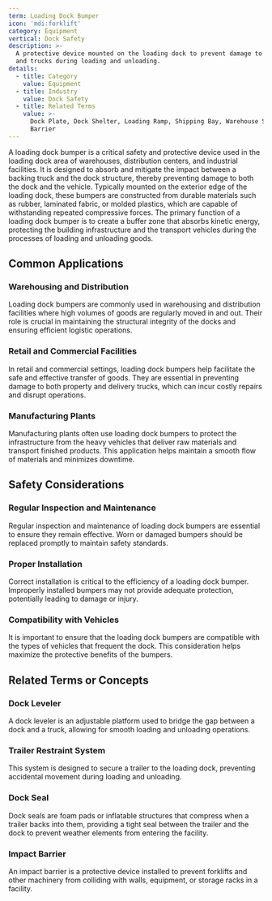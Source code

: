 ```yaml
---
term: Loading Dock Bumper
icon: 'mdi:forklift'
category: Equipment
vertical: Dock Safety
description: >-
  A protective device mounted on the loading dock to prevent damage to the dock
  and trucks during loading and unloading.
details:
  - title: Category
    value: Equipment
  - title: Industry
    value: Dock Safety
  - title: Related Terms
    value: >-
      Dock Plate, Dock Shelter, Loading Ramp, Shipping Bay, Warehouse Safety
      Barrier
---
```

A loading dock bumper is a critical safety and protective device used in the loading dock area of warehouses, distribution centers, and industrial facilities. It is designed to absorb and mitigate the impact between a backing truck and the dock structure, thereby preventing damage to both the dock and the vehicle. Typically mounted on the exterior edge of the loading dock, these bumpers are constructed from durable materials such as rubber, laminated fabric, or molded plastics, which are capable of withstanding repeated compressive forces. The primary function of a loading dock bumper is to create a buffer zone that absorbs kinetic energy, protecting the building infrastructure and the transport vehicles during the processes of loading and unloading goods.

## Common Applications

### Warehousing and Distribution
Loading dock bumpers are commonly used in warehousing and distribution facilities where high volumes of goods are regularly moved in and out. Their role is crucial in maintaining the structural integrity of the docks and ensuring efficient logistic operations.

### Retail and Commercial Facilities
In retail and commercial settings, loading dock bumpers help facilitate the safe and effective transfer of goods. They are essential in preventing damage to both property and delivery trucks, which can incur costly repairs and disrupt operations.

### Manufacturing Plants
Manufacturing plants often use loading dock bumpers to protect the infrastructure from the heavy vehicles that deliver raw materials and transport finished products. This application helps maintain a smooth flow of materials and minimizes downtime.

## Safety Considerations

### Regular Inspection and Maintenance
Regular inspection and maintenance of loading dock bumpers are essential to ensure they remain effective. Worn or damaged bumpers should be replaced promptly to maintain safety standards.

### Proper Installation
Correct installation is critical to the efficiency of a loading dock bumper. Improperly installed bumpers may not provide adequate protection, potentially leading to damage or injury.

### Compatibility with Vehicles
It is important to ensure that the loading dock bumpers are compatible with the types of vehicles that frequent the dock. This consideration helps maximize the protective benefits of the bumpers.

## Related Terms or Concepts

### Dock Leveler
A dock leveler is an adjustable platform used to bridge the gap between a dock and a truck, allowing for smooth loading and unloading operations.

### Trailer Restraint System
This system is designed to secure a trailer to the loading dock, preventing accidental movement during loading and unloading.

### Dock Seal
Dock seals are foam pads or inflatable structures that compress when a trailer backs into them, providing a tight seal between the trailer and the dock to prevent weather elements from entering the facility.

### Impact Barrier
An impact barrier is a protective device installed to prevent forklifts and other machinery from colliding with walls, equipment, or storage racks in a facility.
